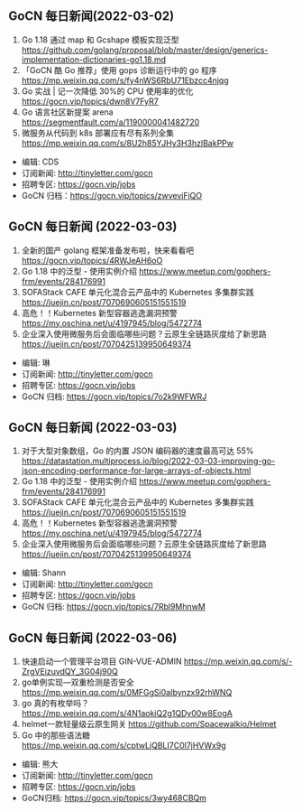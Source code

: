 ## GoCN 每日新闻(2022-03-02)

1. Go 1.18 通过 map 和 Gcshape 模板实现泛型 https://github.com/golang/proposal/blob/master/design/generics-implementation-dictionaries-go1.18.md
2. 「GoCN 酷 Go 推荐」使用 gops 诊断运行中的 go 程序 https://mp.weixin.qq.com/s/fy4nWS6RbU71Ebzcc4njqg
3. Go 实战 | 记一次降低 30%的 CPU 使用率的优化 https://gocn.vip/topics/dwn8V7FyR7
4. Go 语言社区新提案 arena https://segmentfault.com/a/1190000041482720
5. 微服务从代码到 k8s 部署应有尽有系列全集 https://mp.weixin.qq.com/s/8U2h85YJHy3H3hzlBakPPw

- 编辑: CDS
- 订阅新闻: http://tinyletter.com/gocn
- 招聘专区: https://gocn.vip/jobs
- GoCN 归档：https://gocn.vip/topics/zwvevjFjQO

## GoCN 每日新闻 (2022-03-03)

1. 全新的国产 golang 框架准备发布啦，快来看看吧 https://gocn.vip/topics/4RWJeAH6oO
2. Go 1.18 中的泛型 - 使用实例介绍 https://www.meetup.com/gophers-frm/events/284176991
3. SOFAStack CAFE 单元化混合云产品中的 Kubernetes 多集群实践 https://juejin.cn/post/7070690605151551519
4. 高危！！Kubernetes 新型容器逃逸漏洞预警 https://my.oschina.net/u/4197945/blog/5472774
5. 企业深入使用微服务后会面临哪些问题？云原生全链路灰度给了新思路 https://juejin.cn/post/7070425139950649374

- 编辑: 琳
- 订阅新闻: http://tinyletter.com/gocn
- 招聘专区: https://gocn.vip/jobs
- GoCN 归档: https://gocn.vip/topics/7o2k9WFWRJ

## GoCN 每日新闻 (2022-03-03)

1. 对于大型对象数组，Go 的内置 JSON 编码器的速度最高可达 55% https://datastation.multiprocess.io/blog/2022-03-03-improving-go-json-encoding-performance-for-large-arrays-of-objects.html
2. Go 1.18 中的泛型 - 使用实例介绍 https://www.meetup.com/gophers-frm/events/284176991
3. SOFAStack CAFE 单元化混合云产品中的 Kubernetes 多集群实践 https://juejin.cn/post/7070690605151551519
4. 高危！！Kubernetes 新型容器逃逸漏洞预警 https://my.oschina.net/u/4197945/blog/5472774
5. 企业深入使用微服务后会面临哪些问题？云原生全链路灰度给了新思路 https://juejin.cn/post/7070425139950649374

- 编辑: Shann
- 订阅新闻: http://tinyletter.com/gocn
- 招聘专区: https://gocn.vip/jobs
- GoCN 归档: https://gocn.vip/topics/7Rbl9MhnwM

## GoCN 每日新闻 (2022-03-06)

1. 快速启动一个管理平台项目 GIN-VUE-ADMIN https://mp.weixin.qq.com/s/-ZrgVEizuvdQY_3G04j90Q
2. go单例实现—双重检测是否安全 https://mp.weixin.qq.com/s/0MFGgSi0aIbynzx92rhWNQ
3. go 真的有枚举吗？ https://mp.weixin.qq.com/s/4N1aokiQ2g1QDy00w8EogA
4. helmet一款轻量级云原生网关 https://github.com/Spacewalkio/Helmet
5. Go 中的那些语法糖 https://mp.weixin.qq.com/s/cptwLjQBLI7C0l7jHVWx9g

- 编辑: 熊大
- 订阅新闻: http://tinyletter.com/gocn
- 招聘专区: https://gocn.vip/jobs
- GoCN归档: https://gocn.vip/topics/3wy468CBQm

